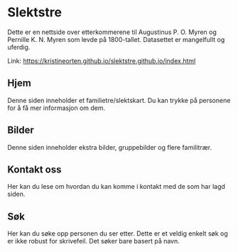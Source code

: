 # Slektstre
Dette er en nettside over etterkommerene til Augustinus P. O. Myren og Pernille K. N. Myren som levde på 1800-tallet. Datasettet er mangelfullt og uferdig.

Link: https://kristineorten.github.io/slektstre.github.io/index.html

## Hjem
Denne siden inneholder et familietre/slektskart. Du kan trykke på personene for å få mer informasjon om dem.

## Bilder
Denne siden inneholder ekstra bilder, gruppebilder og flere familitrær.

## Kontakt oss
Her kan du lese om hvordan du kan komme i kontakt med de som har lagd siden.

## Søk
Her kan du søke opp personen du ser etter. Dette er et veldig enkelt søk og er ikke robust for skrivefeil. Det søker bare basert på navn.
